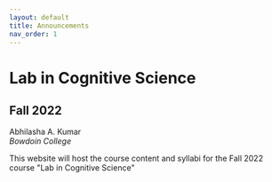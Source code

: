```yaml
---
layout: default
title: Announcements
nav_order: 1
---
```


# Lab in Cognitive Science
## Fall 2022

Abhilasha A. Kumar <br>
*Bowdoin College*

This website will host the course content and syllabi for the Fall 2022 course "Lab in Cognitive Science"
